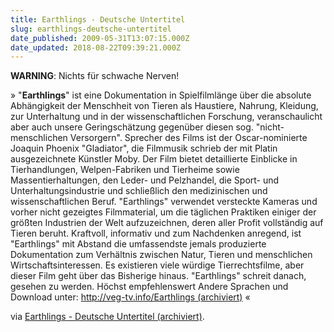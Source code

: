```yaml
---
title: Earthlings - Deutsche Untertitel
slug: earthlings-deutsche-untertitel
date_published: 2009-05-31T13:07:15.000Z
date_updated: 2018-08-22T09:39:21.000Z
---
```


**WARNING**: Nichts für schwache Nerven!

» "**Earthlings**" ist eine Dokumentation in Spielfilmlänge über die absolute Abhängigkeit der Menschheit von Tieren als Haustiere, Nahrung, Kleidung, zur Unterhaltung und in der wissenschaftlichen Forschung, veranschaulicht aber auch unsere Geringschätzung gegenüber diesen sog. "nicht-menschlichen Versorgern". Sprecher des Films ist der Oscar-nominierte Joaquin Phoenix "Gladiator", die Filmmusik schrieb der mit Platin ausgezeichnete Künstler Moby. Der Film bietet detaillierte Einblicke in Tierhandlungen, Welpen-Fabriken und Tierheime sowie Massentierhaltungen, den Leder- und Pelzhandel, die Sport- und Unterhaltungsindustrie und schließlich den medizinischen und wissenschaftlichen Beruf. "Earthlings" verwendet versteckte Kameras und vorher nicht gezeigtes Filmmaterial, um die täglichen Praktiken einiger der größten Industrien der Welt aufzuzeichnen, deren aller Profit vollständig auf Tieren beruht. Kraftvoll, informativ und zum Nachdenken anregend, ist "Earthlings" mit Abstand die umfassendste jemals produzierte Dokumentation zum Verhältnis zwischen Natur, Tieren und menschlichen Wirtschaftsinteressen. Es existieren viele würdige Tierrechtsfilme, aber dieser Film geht über das Bisherige hinaus. "Earthlings" schreit danach, gesehen zu werden. Höchst empfehlenswert Andere Sprachen und Download unter: [http://veg-tv.info/Earthlings (archiviert)](http://web.archive.org/web/20090225185827/http://veg-tv.info:80/Earthlings) «

via [Earthlings - Deutsche Untertitel (archiviert)](http://web.archive.org/web/20090114101508/http://video.google.com:80/videoplay?docid=3664359489218547625).
